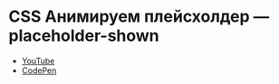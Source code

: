 # CSS Анимируем плейсхолдер — placeholder-shown
- [YouTube](https://youtube.com/shorts/IZBvvP8Ixn0)
- [CodePen](https://codepen.io/aleksander-lamkov/pen/BaXaPog)